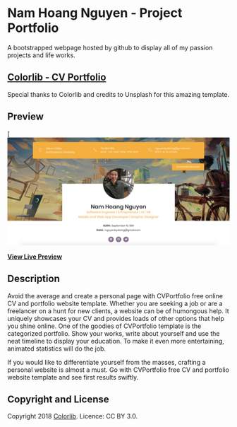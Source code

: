 # Nam Hoang Nguyen - Project Portfolio
A bootstrapped webpage hosted by github to display all of my passion projects and life works.

## [Colorlib - CV Portfolio](https://colorlib.com/wp/template/cvportfolio/)

Special thanks to Colorlib and credits to Unsplash for this amazing template.

## Preview

[![Nam CV Preview](https://github.com/Nam-H-Nguyen/Nam-H-Nguyen.github.io/blob/master/images/portfolio_website.png)

**[View Live Preview](https://colorlib.com/preview/#cvportfolio)**

## Description
Avoid the average and create a personal page with CVPortfolio free online CV and portfolio website template. Whether you are seeking a job or are a freelancer on a hunt for new clients, a website can be of humongous help. It uniquely showcases your CV and provides loads of other options that help you shine online. One of the goodies of CVPortfolio template is the categorized portfolio. Show your works, write about yourself and use the neat timeline to display your education. To make it even more entertaining, animated statistics will do the job.

If you would like to differentiate yourself from the masses, crafting a personal website is almost a must. Go with CVPortfolio free CV and portfolio website template and see first results swiftly.

## Copyright and License

Copyright 2018 [Colorlib](https://colorlib.com). Licence: CC BY 3.0.

